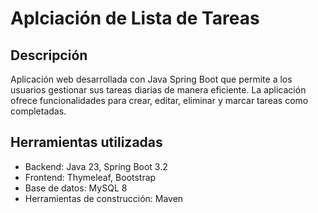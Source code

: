 # Aplciación de Lista de Tareas
## Descripción
Aplicación web desarrollada con Java Spring Boot que permite a los usuarios gestionar sus tareas diarias de manera eficiente. La aplicación ofrece funcionalidades para crear, editar, eliminar y marcar tareas como completadas.

## Herramientas utilizadas
- Backend: Java 23, Spring Boot 3.2
- Frontend: Thymeleaf, Bootstrap 
- Base de datos: MySQL 8
- Herramientas de construcción: Maven
